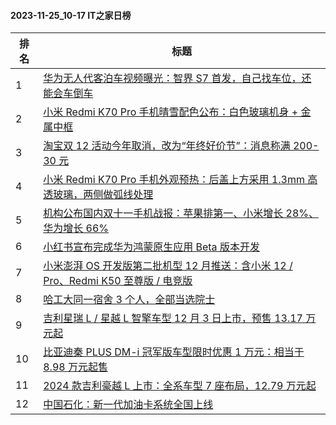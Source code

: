 #### 2023-11-25_10-17  IT之家日榜

| 排名 | 标题|
| --- | ---|
| 1 | [华为无人代客泊车视频曝光：智界 S7 首发，自己找车位，还能会车倒车](https://www.ithome.com/0/734/739.htm) |
| 2 | [小米 Redmi K70 Pro 手机晴雪配色公布：白色玻璃机身 + 金属中框](https://www.ithome.com/0/734/815.htm) |
| 3 | [淘宝双 12 活动今年取消，改为“年终好价节”：消息称满 200-30 元](https://www.ithome.com/0/734/783.htm) |
| 4 | [小米 Redmi K70 Pro 手机外观预热：后盖上方采用 1.3mm 高透玻璃，两侧做弧线处理](https://www.ithome.com/0/734/741.htm) |
| 5 | [机构公布国内双十一手机战报：苹果排第一、小米增长 28%、华为增长 66%](https://www.ithome.com/0/734/735.htm) |
| 6 | [小红书宣布完成华为鸿蒙原生应用 Beta 版本开发](https://www.ithome.com/0/734/886.htm) |
| 7 | [小米澎湃 OS 开发版第二批机型 12 月推送：含小米 12 / Pro、Redmi K50 至尊版 / 电竞版](https://www.ithome.com/0/734/903.htm) |
| 8 | [哈工大同一宿舍 3 个人，全部当选院士](https://www.ithome.com/0/734/887.htm) |
| 9 | [吉利星瑞 L / 星越 L 智擎车型 12 月 3 日上市，预售 13.17 万元起](https://www.ithome.com/0/734/879.htm) |
| 10 | [比亚迪秦 PLUS DM-i 冠军版车型限时优惠 1 万元：相当于 8.98 万元起售](https://www.ithome.com/0/734/892.htm) |
| 11 | [2024 款吉利豪越 L 上市：全系车型 7 座布局，12.79 万元起](https://www.ithome.com/0/734/902.htm) |
| 12 | [中国石化：新一代加油卡系统全国上线](https://www.ithome.com/0/734/880.htm) |
